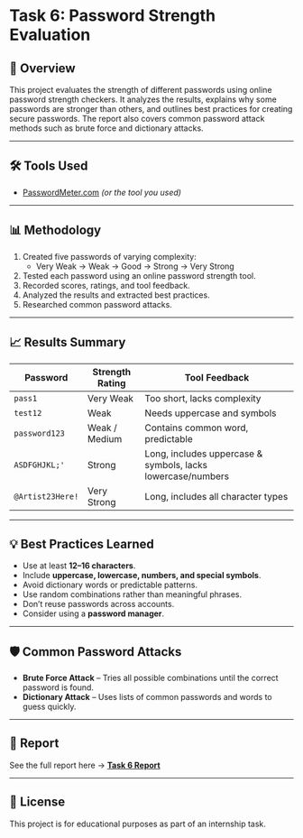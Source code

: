 # Task 6: Password Strength Evaluation

## 📌 Overview
This project evaluates the strength of different passwords using online password strength checkers. It analyzes the results, explains why some passwords are stronger than others, and outlines best practices for creating secure passwords. The report also covers common password attack methods such as brute force and dictionary attacks.

---

## 🛠 Tools Used
- [PasswordMeter.com](https://passwordmeter.com) *(or the tool you used)*


---


## 📊 Methodology
1. Created five passwords of varying complexity:
   - Very Weak → Weak → Good → Strong → Very Strong
2. Tested each password using an online password strength tool.
3. Recorded scores, ratings, and tool feedback.
4. Analyzed the results and extracted best practices.
5. Researched common password attacks.

---

## 📈 Results Summary

| Password         | Strength Rating | Tool Feedback |
|------------------|----------------|---------------|
| `pass1`          | Very Weak       | Too short, lacks complexity |
| `test12`         | Weak            | Needs uppercase and symbols |
| `password123`    | Weak / Medium   | Contains common word, predictable |
| `ASDFGHJKL;'`    | Strong          | Long, includes uppercase & symbols, lacks lowercase/numbers |
| `@Artist23Here!` | Very Strong     | Long, includes all character types |

---

## 💡 Best Practices Learned
- Use at least **12–16 characters**.
- Include **uppercase, lowercase, numbers, and special symbols**.
- Avoid dictionary words or predictable patterns.
- Use random combinations rather than meaningful phrases.
- Don’t reuse passwords across accounts.
- Consider using a **password manager**.

---

## 🛡 Common Password Attacks
- **Brute Force Attack** – Tries all possible combinations until the correct password is found.
- **Dictionary Attack** – Uses lists of common passwords and words to guess quickly.

---

## 📄 Report
See the full report here → **[Task 6 Report](task6_password_strength_report.pdf)**

---

## 📜 License
This project is for educational purposes as part of an internship task.
